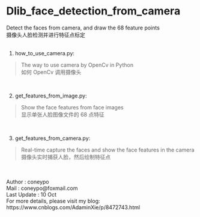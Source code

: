 # Dlib_face_detection_from_camera
Detect the faces from camera, and draw the 68 feature points 
<br>
摄像头人脸检测并进行特征点标定
<br>
 <br>
 
1. how_to_use_camera.py: 
> The way to use camera by OpenCv in Python <br>
> 如何 OpenCv 调用摄像头
<br>

2. get_features_from_image.py: 
> Show the face features from face images	 <br>
> 显示单张人脸图像文件的 68 点特征
<br>

3. get_features_from_camera.py: 
> Real-time capture the faces and show the face features in the camera	 <br>
> 摄像头实时捕获人脸，然后绘制特征点
<br>

<br>
Author : coneypo<br>
Mail : coneypo@foxmail.com<br>
Last Update : 10 Oct<br>
For more details, please visit my blog: https://www.cnblogs.com/AdaminXie/p/8472743.html
